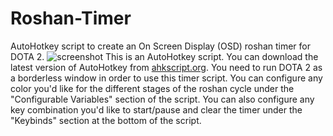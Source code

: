 # Roshan-Timer
AutoHotkey script to create an On Screen Display (OSD) roshan timer for DOTA 2.
![screenshot](https://raw.githubusercontent.com/pyarmak/Roshan-Timer/master/screenshot.png)
This is an AutoHotkey script. You can download the latest version of AutoHotkey from [ahkscript.org](http://ahkscript.org/download/).
You need to run DOTA 2 as a borderless window in order to use this timer script.
You can configure any color you'd like for the different stages of the roshan cycle under the "Configurable Variables" section of the script.
You can also configure any key combination you'd like to start/pause and clear the timer under the "Keybinds" section at the bottom of the script.

